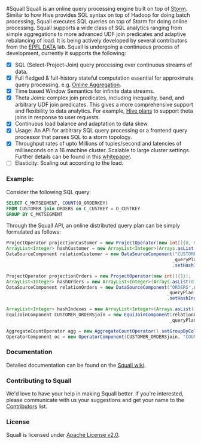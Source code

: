 #Squall
Squall is an online query processing engine built on top of [Storm](https://github.com/nathanmarz/storm). Similar to how Hive provides SQL syntax on top of Hadoop for doing batch processing, Squall executes SQL queries on top of Storm for doing online processing. Squall supports a wide class of SQL analytics ranging from simple aggregations to more advanced UDF join predicates and adaptive rebalancing of load. It is being actively developed by several contributors from the [EPFL DATA](http://data.epfl.ch/) lab. Squall is undergoing a continuous process of development, currently it supports the following:

- [x] SQL (Select-Project-Join) query processing over continuous streams of data.
- [x] Full fledged & full-history stateful computation essential for approximate query processing, e.g. [Online Aggregation](http://en.wikipedia.org/wiki/Online_aggregation).
- [x] Time based Window Semantics for infinite data streams.
- [x] Theta Joins: complex join predicates, including inequality, band, and arbitrary UDF join predicates. This gives a more comprehensive support and flexibility to data analytics. For example, [Hive plans](https://cwiki.apache.org/confluence/display/Hive/Theta+Join) to support theta joins in response to user requests.
- [x] Continuous load balance and adaptation to data skew.
- [x] Usage: An API for arbitrary SQL query processing or a frontend query processor that parses SQL to a storm topology.
- [x] Throughput rates of upto Millions of tuples/second and latencies of milliseconds on a 16 machine cluster. Scalable to large cluster settings. Further details can be found in this [whitepaper](http://www.vldb.org/pvldb/vol7/p441-elseidy.pdf).
- [ ] Elasticity: Scaling out according to the load.

### Example:
Consider the following SQL query:
```sql
SELECT C_MKTSEGMENT, COUNT(O_ORDERKEY)
FROM CUSTOMER join ORDERS on C_CUSTKEY = O_CUSTKEY
GROUP BY C_MKTSEGMENT
```
Through the Squall API, an online distributed query plan can be simply formulated as follows:

```java
ProjectOperator projectionCustomer = new ProjectOperator(new int[]{0, 6});
ArrayList<Integer> hashCustomer = new ArrayList<Integer>(Arrays.asList(0));
DataSourceComponent relationCustomer = new DataSourceComponent("CUSTOMER",dataPath + "customer" + extension,
                                                              _queryPlan).addOperator(projectionCustomer)
                                                              .setHashIndexes(hashCustomer);

ProjectOperator projectionOrders = new ProjectOperator(new int[]{1});
ArrayList<Integer> hashOrders = new ArrayList<Integer>(Arrays.asList(0));
DataSourceComponent relationOrders = new DataSourceComponent("ORDERS",dataPath + "orders" + extension,
                                                            _queryPlan).addOperator(projectionOrders)
                                                            .setHashIndexes(hashOrders);

ArrayList<Integer> hashIndexes = new ArrayList<Integer>(Arrays.asList(1));
EquiJoinComponent CUSTOMER_ORDERSjoin = new EquiJoinComponent(relationCustomer,relationOrders,
                                                             _queryPlan).setHashIndexes(hashIndexes);

AggregateCountOperator agg = new AggregateCountOperator().setGroupByColumns(Arrays.asList(1));
OperatorComponent oc = new OperatorComponent(CUSTOMER_ORDERSjoin, "COUNTAGG", _queryPlan).setOperator(agg);
```


### Documentation
Detailed documentation can be found on the [Squall wiki](http://github.com/epfldata/squall/wiki).

### Contributing to Squall
We'd love to have your help in making Squall better. If you're interested, please communicate with us your suggestions and get your name to the [Contributors](https://github.com/epfldata/squall/wiki/Contributors) list.

### License
Squall is licensed under [Apache License v2.0](http://www.apache.org/licenses/LICENSE-2.0.html).
